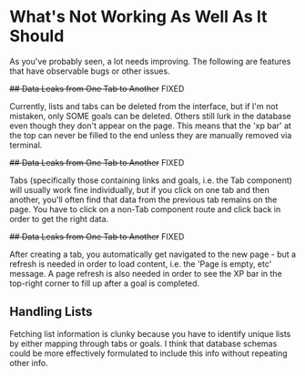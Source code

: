 
# What's Not Working As Well As It Should

As you've probably seen, a lot needs improving. The following are features that have observable bugs or other issues.


~~## Data Leaks from One Tab to Another~~ FIXED

Currently, lists and tabs can be deleted from the interface, but if I'm not mistaken, only SOME goals can be deleted. Others still lurk in the database even though they don't appear on the page. This means that the 'xp bar' at the top can never be filled to the end unless they are manually removed via terminal.


~~## Data Leaks from One Tab to Another~~ FIXED

Tabs (specifically those containing links and goals, i.e. the Tab component) will usually work fine individually, but if you click on one tab and then another, you'll often find that data from the previous tab remains on the page. You have to click on a non-Tab component route and click back in order to get the right data.


~~## Data Leaks from One Tab to Another~~ FIXED

After creating a tab, you automatically get navigated to the new page - but a refresh is needed in order to load content, i.e. the 'Page is empty, etc' message. A page refresh is also needed in order to see the XP bar in the top-right corner to fill up after a goal is completed.


## Handling Lists

Fetching list information is clunky because you have to identify unique lists by either mapping through tabs or goals. I think that database schemas could be more effectively formulated to include this info without repeating other info.
